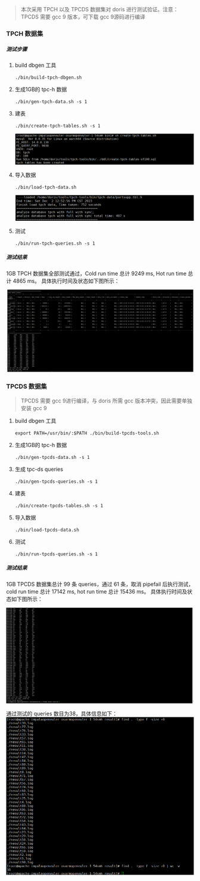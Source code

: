 > 本次采用 TPCH 以及 TPCDS 数据集对 doris 进行测试验证。注意：TPCDS 需要 gcc 9 版本，可下载 gcc 9源码进行编译

### TPCH 数据集

##### 测试步骤

1. build  dbgen 工具
   
   `./bin/build-tpch-dbgen.sh`

2. 生成1GB的 tpc-h 数据
   
   `./bin/gen-tpch-data.sh -s 1`

3. 建表
   
   `./bin/create-tpch-tables.sh -s 1`
   
   ![](./imgs/tpch_create_table_result.png)

4. 导入数据
   
   `./bin/load-tpch-data.sh`
   
   ![](./imgs/load-tpch-data_result.png)

5. 测试
   
   `./bin/run-tpch-queries.sh -s 1`

##### 测试结果

1GB TPCH 数据集全部测试通过，Cold run time 总计 9249 ms, Hot run time 总计 4865 ms。
具体执行时间及状态如下图所示：

![](./imgs/tpch_test_result.png)

### TPCDS 数据集

> TPCDS 需要 gcc 9进行编译，与 doris 所需 gcc 版本冲突，因此需要单独安装 gcc 9 

1. build dbgen 工具
   
   `export PATH=/usr/bin/:$PATH
   ./bin/build-tpcds-tools.sh`

2. 生成1GB的 tpc-h 数据
   
   `./bin/gen-tpcds-data.sh -s 1`

3. 生成 tpc-ds queries
   
   `./bin/gen-tpcds-queries.sh -s 1`

4. 建表
   
   `./bin/create-tpcds-tables.sh -s 1`

5. 导入数据
   
   `./bin/load-tpcds-data.sh`

6. 测试
   
    `./bin/run-tpcds-queries.sh -s 1`

##### 测试结果

1GB TPCDS 数据集总计 99 条 queries，通过 61 条，取消 pipefail 后执行测试，cold run time 总计 17142 ms, hot run time 总计 15436 ms。
具体执行时间及状态如下图所示：

![](./imgs/tpcds_test_result.png)

通过测试的 queries 数目为38，具体信息如下：![](./imgs/passed_queries_list.png)
